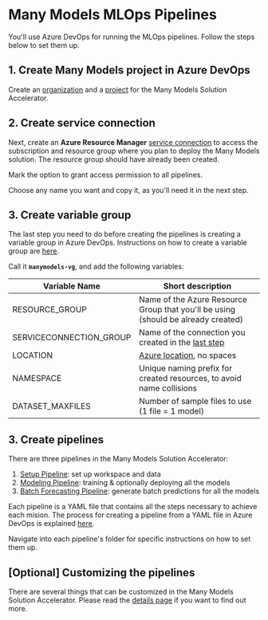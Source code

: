 # Many Models MLOps Pipelines

You'll use Azure DevOps for running the MLOps pipelines. Follow the steps below to set them up.

## 1. Create Many Models project in Azure DevOps

Create an [organization](https://docs.microsoft.com/azure/devops/organizations/accounts/create-organization?view=azure-devops#create-an-organization) and a [project](https://docs.microsoft.com/azure/devops/organizations/projects/create-project?view=azure-devops&tabs=preview-page#create-a-project) for the Many Models Solution Accelerator.

## 2. Create service connection

Next, create an **Azure Resource Manager** [service connection](https://docs.microsoft.com/azure/devops/pipelines/library/service-endpoints?view=azure-devops&tabs=yaml#create-a-service-connection) to access the subscription and resource group where you plan to deploy the Many Models solution. The resource group should have already been created.

Mark the option to grant access permission to all pipelines. 

Choose any name you want and copy it, as you'll need it in the next step.

## 3. Create variable group

The last step you need to do before creating the pipelines is creating a variable group in Azure DevOps. Instructions on how to create a variable group are [here](https://docs.microsoft.com/azure/devops/pipelines/library/variable-groups?view=azure-devops&tabs=classic#create-a-variable-group).

Call it **``manymodels-vg``**, and add the following variables:

| Variable Name               | Short description |
| --------------------------- | ----------------- |
| RESOURCE_GROUP              | Name of the Azure Resource Group that you'll be using (should be already created) |
| SERVICECONNECTION_GROUP     | Name of the connection you created in the [last step](#1-create-service-connection) |
| LOCATION                    | [Azure location](https://azure.microsoft.com/global-infrastructure/locations/), no spaces |
| NAMESPACE                   | Unique naming prefix for created resources, to avoid name collisions |
| DATASET_MAXFILES            | Number of sample files to use (1 file = 1 model) |

## 3. Create pipelines

There are three pipelines in the Many Models Solution Accelerator:

1. [Setup Pipeline](1-setup/): set up workspace and data
2. [Modeling Pipeline](2-modeling/): training & optionally deploying all the models
3. [Batch Forecasting Pipeline](3-batch-forecasting/): generate batch predictions for all the models

Each pipeline is a YAML file that contains all the steps necessary to achieve each mision. The process for creating a pipeline from a YAML file in Azure DevOps is explained [here](https://github.com/microsoft/MLOpsPython/blob/master/docs/getting_started.md#create-the-iac-pipeline).

Navigate into each pipeline's folder for specific instructions on how to set them up.

## [Optional] Customizing the pipelines

There are several things that can be customized in the Many Models Solution Accelerator. Please read the [details page](Details.md) if you want to find out more.
